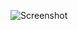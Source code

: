 ![Screenshot](https://raw.githubusercontent.com/Cryakl/Ultimate-RAT-Collection/refs/heads/main/LaLaRat/LaLa-Rat%20v1.0/Screenshot.png)
